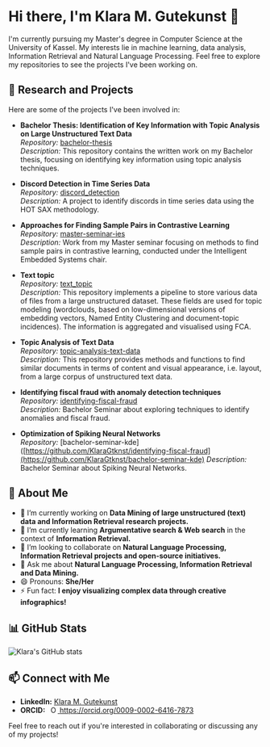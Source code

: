 # Hi there, I'm Klara M. Gutekunst 👋

I'm currently pursuing my Master's degree in Computer Science at the University of Kassel. 
My interests lie in machine learning, data analysis, Information Retrieval and Natural Language Processing. 
Feel free to explore my repositories to see the projects I've been working on.

## 🔬 Research and Projects

Here are some of the projects I've been involved in:

- **Bachelor Thesis: Identification of Key Information with Topic Analysis on Large Unstructured Text Data**  
  *Repository:* [bachelor-thesis](https://github.com/KlaraGtknst/bachelor-thesis)  
  *Description:* This repository contains the written work on my Bachelor thesis, focusing on identifying key information using topic analysis techniques.

- **Discord Detection in Time Series Data**  
  *Repository:* [discord_detection](https://github.com/KlaraGtknst/discord_detection)  
  *Description:* A project to identify discords in time series data using the HOT SAX methodology.

- **Approaches for Finding Sample Pairs in Contrastive Learning**  
  *Repository:* [master-seminar-ies](https://github.com/KlaraGtknst/master-seminar-ies)  
  *Description:* Work from my Master seminar focusing on methods to find sample pairs in contrastive learning, conducted under the Intelligent Embedded Systems chair.

- **Text topic**  
  *Repository:* [text_topic](https://github.com/KlaraGtknst/text_topic)  
  *Description:* This repository implements a pipeline to store various data of files from a large unstructured dataset. These fields are used for topic modeling (wordclouds, based on low-dimensional versions of embedding vectors, Named Entity Clustering and document-topic incidences). The information is aggregated and visualised using FCA. 

- **Topic Analysis of Text Data**  
  *Repository:* [topic-analysis-text-data](https://github.com/KlaraGtknst/topic-analysis-text-data)  
  *Description:* This repository provides methods and functions to find similar documents in terms of content and visual appearance, i.e. layout, from a large corpus of unstructured text data. 

- **Identifying fiscal fraud with anomaly detection techniques**  
  *Repository:* [identifying-fiscal-fraud](https://github.com/KlaraGtknst/identifying-fiscal-fraud)  
  *Description:* Bachelor Seminar about exploring techniques to identify anomalies and fiscal fraud.

- **Optimization of Spiking Neural Networks**  
  *Repository:* [bachelor-seminar-kde]([https://github.com/KlaraGtknst/identifying-fiscal-fraud](https://github.com/KlaraGtknst/bachelor-seminar-kde)
  *Description:* Bachelor Seminar about Spiking Neural Networks. 


## 🚀 About Me

- 🔭 I’m currently working on **Data Mining of large unstructured (text) data and Information Retrieval research projects.**
- 🌱 I’m currently learning **Argumentative search & Web search** in the context of **Information Retrieval.**
- 👯 I’m looking to collaborate on **Natural Language Processing, Information Retrieval projects and open-source initiatives.**
- 💬 Ask me about **Natural Language Processing, Information Retrieval and Data Mining.**
- 😄 Pronouns: **She/Her**
- ⚡ Fun fact: **I enjoy visualizing complex data through creative infographics!**

## 📊 GitHub Stats

![Klara's GitHub stats](https://github-readme-stats.vercel.app/api?username=KlaraGtknst&show_icons=true&theme=default)

## 📫 Connect with Me

- **LinkedIn:** [Klara M. Gutekunst](https://www.linkedin.com/in/klara-maximiliane-gutekunst-36b463351 )
- **ORCID:** <a
    id="cy-effective-orcid-url"
    class="underline"
     href="https://orcid.org/0009-0002-6416-7873"
     target="orcid.widget"
     rel="me noopener noreferrer"
     style="vertical-align: top">
     <img
        src="https://orcid.org/sites/default/files/images/orcid_16x16.png"
        style="width: 1em; margin-inline-start: 0.5em"
        alt="ORCID iD icon"/>
      https://orcid.org/0009-0002-6416-7873
    </a>


Feel free to reach out if you're interested in collaborating or discussing any of my projects!

